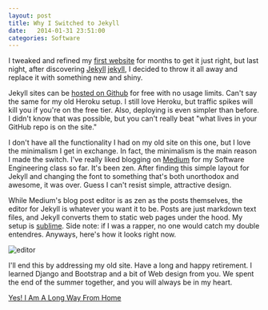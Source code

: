 ```yaml
---
layout: post
title: Why I Switched to Jekyll
date:   2014-01-31 23:51:00
categories: Software
---
```


I tweaked and refined my [first website][old] for months to get it just right, but last night, after discovering
[Jekyll] [jekyll], I decided to throw it all away and replace it with something new and shiny.

Jekyll sites can be [hosted on Github][github] for free with no usage limits. Can't say the same for my old
Heroku setup. I still love Heroku, but traffic spikes will kill you if you're on the free tier. Also, deploying
is even simpler than before. I didn't know that was possible, but you can't really beat "what lives in your GitHub repo is on the site."

I don't have all the functionality I had on my old site on this one, but I love the minimalism I get in exchange.
In fact, the minimalism is the main reason I made the switch. I've really liked blogging on [Medium][medium] for
my Software Engineering class so far. It's been zen. After finding this simple layout for Jekyll and changing the
font to something that's both unorthodox and awesome, it was over. Guess I can't resist simple, attractive design.

While Medium's blog post editor is as zen as the posts themselves, the editor for Jekyll is whatever you want it
to be. Posts are just markdown text files, and Jekyll converts them to static web pages under the hood. My setup
is [sublime][sublime]. Side note: if I was a rapper, no one would catch my double entendres. Anyways, here's how
it looks right now.

![editor][editor]

I'll end this by addressing my old site. Have a long and happy retirement. I learned Django and Bootstrap and a
bit of Web design from you. We spent the end of the summer together, and you will always be in my heart.

[Yes! I Am A Long Way From Home][mogwai]


[old]: http://old.greyshi.com
[jekyll]: http://jekyllrb.com
[github]: https://github.com/greyshi/greyshi.github.io
[medium]: https://medium.com/@ashgreyshi
[sublime]: http://www.sublimetext.com/
[editor]: https://copy.com/A00RwYhkqD3Z9frM
[mogwai]: http://www.youtube.com/watch?v=1J3-ZOdp3g0




